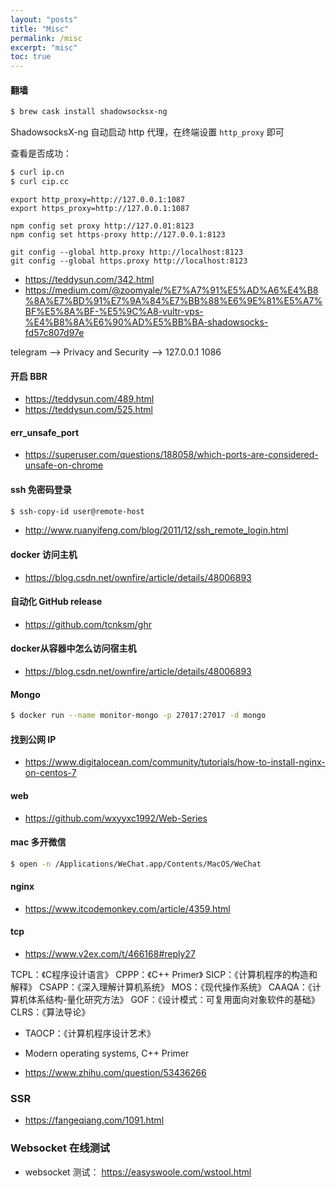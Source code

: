 ```yaml
---
layout: "posts"
title: "Misc"
permalink: /misc
excerpt: "misc"
toc: true
---
```



#### 翻墙

```bash
$ brew cask install shadowsocksx-ng
```

ShadowsocksX-ng 自动启动 http 代理，在终端设置 `http_proxy` 即可

查看是否成功：

```bash
$ curl ip.cn
$ curl cip.cc
```

```
export http_proxy=http://127.0.0.1:1087
export https_proxy=http://127.0.0.1:1087
```

```
npm config set proxy http://127.0.01:8123
npm config set https-proxy http://127.0.0.1:8123
```

```
git config --global http.proxy http://localhost:8123
git config --global https.proxy http://localhost:8123
```

- https://teddysun.com/342.html
- https://medium.com/@zoomyale/%E7%A7%91%E5%AD%A6%E4%B8%8A%E7%BD%91%E7%9A%84%E7%BB%88%E6%9E%81%E5%A7%BF%E5%8A%BF-%E5%9C%A8-vultr-vps-%E4%B8%8A%E6%90%AD%E5%BB%BA-shadowsocks-fd57c807d97e


telegram --> Privacy and Security --> 127.0.0.1 1086

#### 开启 BBR

- https://teddysun.com/489.html
- https://teddysun.com/525.html

#### err_unsafe_port

- https://superuser.com/questions/188058/which-ports-are-considered-unsafe-on-chrome

#### ssh 免密码登录

```bash
$ ssh-copy-id user@remote-host
```

- http://www.ruanyifeng.com/blog/2011/12/ssh_remote_login.html

#### docker 访问主机

- https://blog.csdn.net/ownfire/article/details/48006893

#### 自动化 GitHub release

- https://github.com/tcnksm/ghr

#### docker从容器中怎么访问宿主机

- https://blog.csdn.net/ownfire/article/details/48006893

#### Mongo

```bash
$ docker run --name monitor-mongo -p 27017:27017 -d mongo
```

#### 找到公网 IP

- https://www.digitalocean.com/community/tutorials/how-to-install-nginx-on-centos-7

#### web

- https://github.com/wxyyxc1992/Web-Series

#### mac 多开微信

```bash
$ open -n /Applications/WeChat.app/Contents/MacOS/WeChat
```

#### nginx

- https://www.itcodemonkey.com/article/4359.html

#### tcp

- https://www.v2ex.com/t/466168#reply27

TCPL：《C程序设计语言》
CPPP：《C++ Primer》
SICP：《计算机程序的构造和解释》
CSAPP：《深入理解计算机系统》
MOS：《现代操作系统》
CAAQA：《计算机体系结构-量化研究方法》
GOF：《设计模式：可复用面向对象软件的基础》
CLRS：《算法导论》
- TAOCP：《计算机程序设计艺术》
- Modern operating systems, C++ Primer

- https://www.zhihu.com/question/53436266

### SSR

- https://fangeqiang.com/1091.html

### Websocket 在线测试

- websocket 测试： https://easyswoole.com/wstool.html



